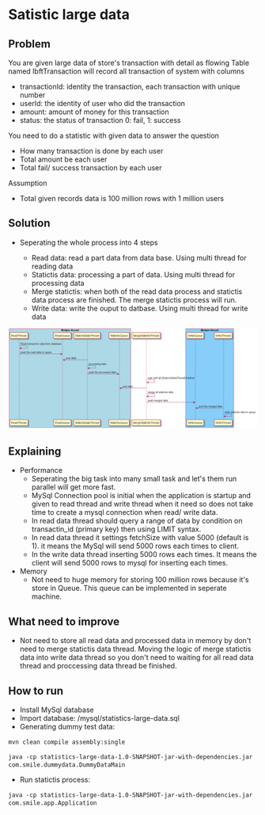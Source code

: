 # Satistic large data

## Problem

You are given large data of store's transaction with detail as flowing
Table named IbftTransaction will record all transaction of system with columns

- transactionId: identity the transaction, each transaction with unique number
- userId: the identity of user who did the transaction
- amount: amount of money for this transaction
- status: the status of transaction 0: fail, 1: success

You need to do a statistic with given data to answer the question

- How many transaction is done by each user
- Total amount be each user
- Total fail/ success transaction by each user

Assumption

- Total given records data is 100 million rows with 1 million users

## Solution

- Seperating the whole process into 4 steps

  - Read data: read a part data from data base. Using multi thread for reading data
  - Statictis data: processing a part of data. Using multi thread for processing data
  - Merge statictis: when both of the read data process and statictis data process are finished. The merge statictis process will run.
  - Write data: write the ouput to datbase. Using multi thread for write data

![sequence](./uml/sequence.png)

## Explaining

- Performance
  - Seperating the big task into many small task and let's them run parallel will get more fast.
  - MySql Connection pool is initial when the application is startup and given to read thread and write thread when it need so does not take time to create a mysql connection when read/ write data.
  - In read data thread should query a range of data by condition on transactin_id (primary key) then using LIMIT syntax.
  - In read data thread it settings fetchSize with value 5000 (default is 1). it means the MySql will send 5000 rows each times to client.
  - In the write data thread inserting 5000 rows each times. It means the client will send 5000 rows to mysql for inserting each times.
- Memory
  - Not need to huge memory for storing 100 million rows because it's store in Queue. This queue can be implemented in seperate machine.

## What need to improve

- Not need to store all read data and processed data in memory by don't need to merge statictis data thread. Moving the logic of merge statictis data into write data thread so you don't need to waiting for all read data thread and proccessing data thread be finished.

## How to run

- Install MySql database
- Import database: /mysql/statistics-large-data.sql
- Generating dummy test data:

```
mvn clean compile assembly:single
```

```
java -cp statistics-large-data-1.0-SNAPSHOT-jar-with-dependencies.jar com.smile.dummydata.DummyDataMain
```

- Run statictis process:

```
java -cp statistics-large-data-1.0-SNAPSHOT-jar-with-dependencies.jar com.smile.app.Application
```
